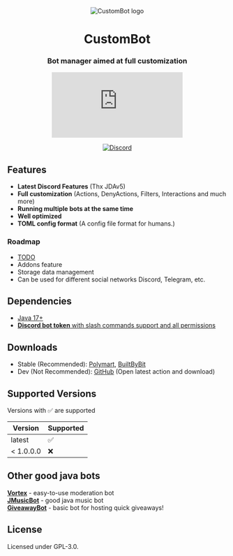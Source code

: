 <div align="center">
  <img src="https://github.com/mani1232/CustomBot/blob/master/img/CustomBot_Banner.png?raw=true" alt="CustomBot logo"/>
  <h1>CustomBot</h1>
  <h3>Bot manager aimed at full customization</h3>

[![License](https://github.com/loveahox/Discord-Bot/blob/60d0f8188fccaa34daa73006a42ee93937ed3e7c/LICENSE.md)](LICENSE)

[![Discord](https://img.shields.io/discord/1041851761796841554?color=5865F2&label=discord&style=for-the-badge)](https://discord.gg/J4VhTA7bvj)

</div>

## Features

- **Latest Discord Features** (Thx JDAv5)
- **Full customization** (Actions, DenyActions, Filters, Interactions and much more)
- **Running multiple bots at the same time**
- **Well optimized**
- **TOML config format** (A config file format for humans.)

### Roadmap

- [TODO](https://github.com/users/mani1232/projects/1)
- Addons feature
- Storage data management
- Can be used for different social networks Discord, Telegram, etc.

## Dependencies

- [Java 17+](https://adoptium.net/temurin/releases/)
- [**Discord bot token** with slash commands support and all permissions](https://discord.com/developers/applications)

## Downloads

- Stable (Recommended): [Polymart](https://polymart.org/resource/custombot.3248), [BuiltByBit](https://builtbybit.com/resources/custombot.26348/updates)
- Dev (Not Recommended): [GitHub](https://github.com/mani1232/CustomBot/actions) (Open latest action and download)

## Supported Versions

Versions with :white_check_mark: are supported

| Version   | Supported          |
|-----------|--------------------|
| latest    | :white_check_mark: |
| < 1.0.0.0 | :x:                |

## Other good java bots

[**Vortex**](https://github.com/jagrosh/Vortex) - easy-to-use moderation bot<br>
[**JMusicBot**](https://github.com/jagrosh/MusicBot) - good java music bot<br>
[**GiveawayBot**](https://github.com/jagrosh/GiveawayBot) - basic bot for hosting quick giveaways!<br>

## License
Licensed under GPL-3.0.
